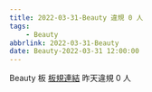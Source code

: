 ```yaml
---
title: 2022-03-31-Beauty 違規 0 人
tags:
    - Beauty
abbrlink: 2022-03-31-Beauty
date: Beauty-2022-03-31 12:00:00
---
```

Beauty 板 [板規連結](https://www.ptt.cc/bbs/Beauty/M.1630069980.A.84B.html)
昨天違規 0 人
